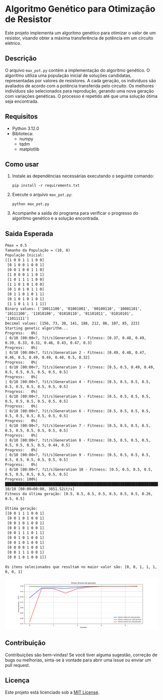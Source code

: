 # Algoritmo Genético para Otimização de Resistor

Este projeto implementa um algoritmo genético para otimizar o valor de um resistor, visando obter a máxima transferência de potência em um circuito elétrico.

## Descrição

O arquivo `max_pot.py` contém a implementação do algoritmo genético. O algoritmo utiliza uma população inicial de soluções candidatas, representadas por valores de resistores. A cada geração, os indivíduos são avaliados de acordo com a potência transferida pelo circuito. Os melhores indivíduos são selecionados para reprodução, gerando uma nova geração com variações genéticas. O processo é repetido até que uma solução ótima seja encontrada.

## Requisitos

- Python 3.12.0
- Biblioteca:
  - numpy
  - tqdm
  - matplotlib

## Como usar

1. Instale as dependências necessárias executando o seguinte comando:

    ```shell
    pip install -r requirements.txt
    ```

2. Execute o arquivo `max_pot.py`:

    ```shell
    python max_pot.py
    ```

3. Acompanhe a saída do programa para verificar o progresso do algoritmo genético e a solução encontrada.

## Saida Esperada

```console
Pmax = 0.5
Tamanho da População = (10, 8)
População Inicial: 
[[1 0 0 1 1 1 0 0]
 [0 1 0 0 1 0 0 1]
 [0 0 1 0 0 1 1 0]
 [1 0 0 0 1 1 0 1]
 [1 0 1 1 1 1 0 0]
 [1 1 0 1 0 1 0 0]
 [0 1 0 1 0 1 1 0]
 [0 1 1 0 1 0 1 1]
 [0 1 0 1 0 1 0 1]
 [1 1 0 1 1 1 1 1]]
Binary values: ['10011100', '01001001', '00100110', '10001101', '10111100', '11010100', '01010110', '01101011', '01010101', '11011111']
Decimal values: [156, 73, 38, 141, 188, 212, 86, 107, 85, 223]
Starting genetic algorithm...
Progress:   0%|                                                                                                                          | 0/10 [00:00<?, ?it/s]Generation 1 - Fitness: [0.37, 0.48, 0.49, 0.39, 0.33, 0.31, 0.46, 0.43, 0.47, 0.3]
Progress:   0%|                                                                                                                          | 0/10 [00:00<?, ?it/s]Generation 2 - Fitness: [0.49, 0.48, 0.47, 0.46, 0.5, 0.49, 0.49, 0.48, 0.5, 0.32]
Progress:   0%|                                                                                                                          | 0/10 [00:00<?, ?it/s]Generation 3 - Fitness: [0.5, 0.5, 0.49, 0.49, 0.5, 0.5, 0.5, 0.5, 0.5, 0.5]
Progress:   0%|                                                                                                                          | 0/10 [00:00<?, ?it/s]Generation 4 - Fitness: [0.5, 0.5, 0.5, 0.5, 0.5, 0.5, 0.5, 0.5, 0.5, 0.5]
Progress:   0%|                                                                                                                          | 0/10 [00:00<?, ?it/s]Generation 5 - Fitness: [0.5, 0.5, 0.5, 0.5, 0.5, 0.5, 0.5, 0.5, 0.5, 0.5]
Progress:   0%|                                                                                                                          | 0/10 [00:00<?, ?it/s]Generation 6 - Fitness: [0.5, 0.5, 0.5, 0.5, 0.5, 0.5, 0.5, 0.5, 0.5, 0.5]
Progress:   0%|                                                                                                                          | 0/10 [00:00<?, ?it/s]Generation 7 - Fitness: [0.5, 0.5, 0.5, 0.5, 0.5, 0.5, 0.5, 0.5, 0.5, 0.5]
Progress:   0%|                                                                                                                          | 0/10 [00:00<?, ?it/s]Generation 8 - Fitness: [0.5, 0.5, 0.5, 0.5, 0.5, 0.5, 0.5, 0.5, 0.44, 0.5]
Progress:   0%|                                                                                                                          | 0/10 [00:00<?, ?it/s]Generation 9 - Fitness: [0.5, 0.5, 0.5, 0.5, 0.5, 0.5, 0.5, 0.5, 0.5, 0.5]
Progress:   0%|                                                                                                                          | 0/10 [00:00<?, ?it/s]Generation 10 - Fitness: [0.5, 0.5, 0.5, 0.5, 0.5, 0.5, 0.5, 0.5, 0.5, 0.5]
Progress: 100%|███████████████████████████████████████████████████████████████████████████████████████████████████████████████| 10/10 [00:00<00:00, 3851.52it/s]
Fitness da última geração: [0.5, 0.5, 0.5, 0.5, 0.5, 0.5, 0.5, 0.26, 0.5, 0.5]

Última geração: 
[[0 0 1 1 1 0 0 1]
 [0 0 1 0 1 0 0 1]
 [0 0 1 0 1 0 0 1]
 [0 0 1 0 1 0 0 1]
 [0 0 1 1 1 0 1 1]
 [0 0 1 0 1 0 0 1]
 [0 0 1 0 1 0 0 1]
 [0 0 0 0 1 0 0 1]
 [0 0 1 1 1 0 0 1]
 [0 0 1 0 1 0 0 1]]

Os itens selecionados que resultam no maior valor são: [0, 0, 1, 1, 1, 0, 0, 1]

```

![alt](./fitness_history.png)

## Contribuição

Contribuições são bem-vindas! Se você tiver alguma sugestão, correção de bugs ou melhorias, sinta-se à vontade para abrir uma issue ou enviar um pull request.

## Licença

Este projeto está licenciado sob a [MIT License](LICENSE).
